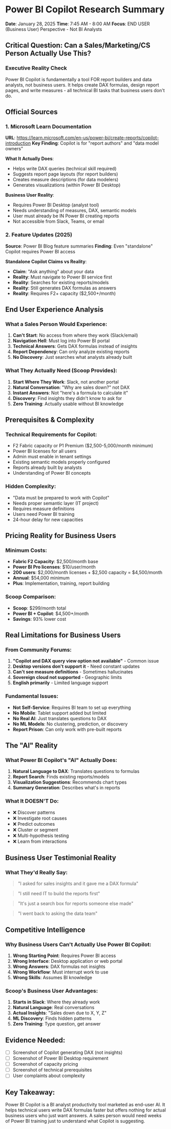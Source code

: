 # Power BI Copilot Research Summary
**Date**: January 28, 2025
**Time**: 7:45 AM - 8:00 AM
**Focus**: END USER (Business User) Perspective - Not BI Analysts

## Critical Question: Can a Sales/Marketing/CS Person Actually Use This?

### Executive Reality Check
Power BI Copilot is fundamentally a tool FOR report builders and data analysts, not business users. It helps create DAX formulas, design report pages, and write measures - all technical BI tasks that business users don't do.

## Official Sources

### 1. Microsoft Learn Documentation
**URL**: https://learn.microsoft.com/en-us/power-bi/create-reports/copilot-introduction
**Key Finding**: Copilot is for "report authors" and "data model owners"

**What It Actually Does**:
- Helps write DAX queries (technical skill required)
- Suggests report page layouts (for report builders)
- Creates measure descriptions (for data modelers)
- Generates visualizations (within Power BI Desktop)

**Business User Reality**: 
- Requires Power BI Desktop (analyst tool)
- Needs understanding of measures, DAX, semantic models
- User must already be IN Power BI creating reports
- Not accessible from Slack, Teams, or email

### 2. Feature Updates (2025)
**Source**: Power BI Blog feature summaries
**Finding**: Even "standalone" Copilot requires Power BI access

**Standalone Copilot Claims vs Reality**:
- **Claim**: "Ask anything" about your data
- **Reality**: Must navigate to Power BI service first
- **Reality**: Searches for existing reports/models
- **Reality**: Still generates DAX formulas as answers
- **Reality**: Requires F2+ capacity ($2,500+/month)

## End User Experience Analysis

### What a Sales Person Would Experience:
1. **Can't Start**: No access from where they work (Slack/email)
2. **Navigation Hell**: Must log into Power BI portal
3. **Technical Answers**: Gets DAX formulas instead of insights
4. **Report Dependency**: Can only analyze existing reports
5. **No Discovery**: Just searches what analysts already built

### What They Actually Need (Scoop Provides):
1. **Start Where They Work**: Slack, not another portal
2. **Natural Conversation**: "Why are sales down?" not DAX
3. **Instant Answers**: Not "here's a formula to calculate it"
4. **Discovery**: Find insights they didn't know to ask for
5. **Zero Training**: Actually usable without BI knowledge

## Prerequisites & Complexity

### Technical Requirements for Copilot:
- F2 Fabric capacity or P1 Premium ($2,500-5,000/month minimum)
- Power BI licenses for all users
- Admin must enable in tenant settings
- Existing semantic models properly configured
- Reports already built by analysts
- Understanding of Power BI concepts

### Hidden Complexity:
- "Data must be prepared to work with Copilot"
- Needs proper semantic layer (IT project)
- Requires measure definitions
- Users need Power BI training
- 24-hour delay for new capacities

## Pricing Reality for Business Users

### Minimum Costs:
- **Fabric F2 Capacity**: $2,500/month base
- **Power BI Pro licenses**: $10/user/month
- **200 users**: $2,000/month licenses + $2,500 capacity = $4,500/month
- **Annual**: $54,000 minimum
- **Plus**: Implementation, training, report building

### Scoop Comparison:
- **Scoop**: $299/month total
- **Power BI + Copilot**: $4,500+/month
- **Savings**: 93% lower cost

## Real Limitations for Business Users

### From Community Forums:
1. **"Copilot and DAX query view option not available"** - Common issue
2. **Desktop versions don't support it** - Need constant updates
3. **Can't see measure definitions** - Sometimes hallucinates
4. **Sovereign cloud not supported** - Geographic limits
5. **English primarily** - Limited language support

### Fundamental Issues:
- **Not Self-Service**: Requires BI team to set up everything
- **No Mobile**: Tablet support added but limited
- **No Real AI**: Just translates questions to DAX
- **No ML Models**: No clustering, prediction, or discovery
- **Report Prison**: Can only work with pre-built reports

## The "AI" Reality

### What Power BI Copilot's "AI" Actually Does:
1. **Natural Language to DAX**: Translates questions to formulas
2. **Report Search**: Finds existing reports/models
3. **Visualization Suggestions**: Recommends chart types
4. **Summary Generation**: Describes what's in reports

### What It DOESN'T Do:
- ❌ Discover patterns
- ❌ Investigate root causes
- ❌ Predict outcomes
- ❌ Cluster or segment
- ❌ Multi-hypothesis testing
- ❌ Learn from interactions

## Business User Testimonial Reality

### What They'd Really Say:
> "I asked for sales insights and it gave me a DAX formula"

> "I still need IT to build the reports first"

> "It's just a search box for reports someone else made"

> "I went back to asking the data team"

## Competitive Intelligence

### Why Business Users Can't Actually Use Power BI Copilot:
1. **Wrong Starting Point**: Requires Power BI access
2. **Wrong Interface**: Desktop application or web portal
3. **Wrong Answers**: DAX formulas not insights
4. **Wrong Workflow**: Must interrupt work to use
5. **Wrong Skills**: Assumes BI knowledge

### Scoop's Business User Advantages:
1. **Starts in Slack**: Where they already work
2. **Natural Language**: Real conversations
3. **Actual Insights**: "Sales down due to X, Y, Z"
4. **ML Discovery**: Finds hidden patterns
5. **Zero Training**: Type question, get answer

## Evidence Needed:
- [ ] Screenshot of Copilot generating DAX (not insights)
- [ ] Screenshot of Power BI Desktop requirement
- [ ] Screenshot of capacity pricing
- [ ] Screenshot of technical prerequisites
- [ ] User complaints about complexity

## Key Takeaway:
Power BI Copilot is a BI analyst productivity tool marketed as end-user AI. It helps technical users write DAX formulas faster but offers nothing for actual business users who just want answers. A sales person would need weeks of Power BI training just to understand what Copilot is suggesting.